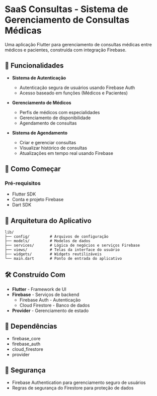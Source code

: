 # SaaS Consultas - Sistema de Gerenciamento de Consultas Médicas

Uma aplicação Flutter para gerenciamento de consultas médicas entre médicos e pacientes, construída com integração Firebase.

## 🌟 Funcionalidades

- **Sistema de Autenticação**
  - Autenticação segura de usuários usando Firebase Auth
  - Acesso baseado em funções (Médicos e Pacientes)

- **Gerenciamento de Médicos**
  - Perfis de médicos com especialidades
  - Gerenciamento de disponibilidade
  - Agendamento de consultas

- **Sistema de Agendamento**
  - Criar e gerenciar consultas
  - Visualizar histórico de consultas
  - Atualizações em tempo real usando Firebase

## 🚀 Como Começar

### Pré-requisitos

- Flutter SDK
- Conta e projeto Firebase
- Dart SDK

## 📱 Arquitetura do Aplicativo
```
lib/
├── config/         # Arquivos de configuração
├── models/         # Modelos de dados
├── services/       # Lógica de negócios e serviços Firebase
├── views/          # Telas da interface do usuário
├── widgets/        # Widgets reutilizáveis
└── main.dart       # Ponto de entrada do aplicativo
```

## 🛠️ Construído Com

- **Flutter** - Framework de UI
- **Firebase** - Serviços de backend
  - Firebase Auth - Autenticação
  - Cloud Firestore - Banco de dados
- **Provider** - Gerenciamento de estado

## 📄 Dependências

- firebase_core
- firebase_auth
- cloud_firestore
- provider

## 🔐 Segurança

- Firebase Authentication para gerenciamento seguro de usuários
- Regras de segurança do Firestore para proteção de dados


